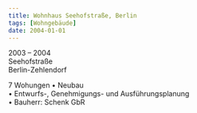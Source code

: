 ```yaml
---
title: Wohnhaus Seehofstraße, Berlin
tags: [Wohngebäude]
date: 2004-01-01
---
```

2003 – 2004<br/>
Seehofstraße<br/>
Berlin-Zehlendorf 

7 Wohungen
• Neubau<br/>
• Entwurfs-, Genehmigungs- und Ausführungsplanung<br/>
• Bauherr: Schenk GbR<br/>
